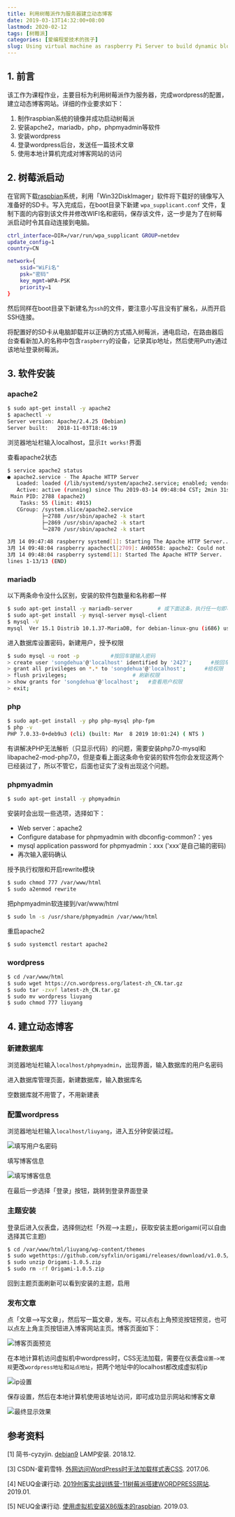 ```yaml
---
title: 利用树莓派作为服务器建立动态博客
date: 2019-03-13T14:32:00+08:00
lastmod: 2020-02-12
tags: [树莓派]
categories: [爱编程爱技术的孩子]
slug: Using virtual machine as raspberry Pi Server to build dynamic blog 
---
```


## 1. 前言

该工作为课程作业，主要目标为利用树莓派作为服务器，完成wordpress的配置，建立动态博客网站。详细的作业要求如下：

1. 制作raspbian系统的镜像并成功启动树莓派
2. 安装apche2，mariadb，php，phpmyadmin等软件
3. 安装wordpress
4. 登录wordpress后台，发送任一篇技术文章
5. 使用本地计算机完成对博客网站的访问

## 2. 树莓派启动

在官网下载[raspbian](https://www.raspberrypi.org/downloads/raspbian/)系统，利用「Win32DiskImager」软件将下载好的镜像写入准备好的SD卡。写入完成后，在boot目录下新建 `wpa_supplicant.conf` 文件，复制下面的内容到该文件并修改WIFI名和密码，保存该文件，这一步是为了在树莓派启动时令其自动连接到电脑。

```bash
ctrl_interface=DIR=/var/run/wpa_supplicant GROUP=netdev
update_config=1
country=CN

network={
    ssid="WiFi名"
    psk="密码"
    key_mgmt=WPA-PSK
    priority=1
}
```

然后同样在boot目录下新建名为`ssh`的文件，要注意小写且没有扩展名，从而开启SSH连接。

将配置好的SD卡从电脑卸载并以正确的方式插入树莓派，通电启动，在路由器后台查看新加入的名称中包含`raspberry`的设备，记录其ip地址，然后使用Putty通过该地址登录树莓派。

## 3. 软件安装

### apache2

```bash
$ sudo apt-get install -y apache2
$ apachectl -v
Server version: Apache/2.4.25 (Debian)
Server built:   2018-11-03T18:46:19
```

浏览器地址栏输入localhost，显示`It works!`界面

查看apache2状态

```bash
$ service apache2 status
● apache2.service - The Apache HTTP Server
   Loaded: loaded (/lib/systemd/system/apache2.service; enabled; vendor preset: 
   Active: active (running) since Thu 2019-03-14 09:48:04 CST; 2min 31s ago
 Main PID: 2788 (apache2)
    Tasks: 55 (limit: 4915)
   CGroup: /system.slice/apache2.service
           ├─2788 /usr/sbin/apache2 -k start
           ├─2869 /usr/sbin/apache2 -k start
           └─2870 /usr/sbin/apache2 -k start

3月 14 09:47:48 raspberry systemd[1]: Starting The Apache HTTP Server...
3月 14 09:48:04 raspberry apachectl[2709]: AH00558: apache2: Could not reliably d
3月 14 09:48:04 raspberry systemd[1]: Started The Apache HTTP Server.
lines 1-13/13 (END)
```

### mariadb

以下两条命令没什么区别，安装的软件包数量和名称都一样

```bash
$ sudo apt-get install -y mariadb-server        # 或下面这条，执行任一句即可
$ sudo apt-get install -y mysql-server mysql-client
$ mysql -V
mysql  Ver 15.1 Distrib 10.1.37-MariaDB, for debian-linux-gnu (i686) using readline 5.2
```

进入数据库设置密码，新建用户，授予权限

```bash
$ sudo mysql -u root -p          #按回车键输入密码
> create user 'songdehua'@'localhost' identified by '2427';      #按回车键
> grant all privileges on *.* to 'songdehua'@'localhost';      #给权限
> flush privileges;                     # 刷新权限
> show grants for 'songdehua'@'localhost';   #查看用户权限
> exit;
```

### php

```bash
$ sudo apt-get install -y php php-mysql php-fpm
$ php -v
PHP 7.0.33-0+deb9u3 (cli) (built: Mar  8 2019 10:01:24) ( NTS )
```

有讲解决PHP无法解析（只显示代码）的问题，需要安装php7.0-mysql和libapache2-mod-php7.0，但是查看上面这条命令安装的软件包你会发现这两个已经装过了，所以不管它，后面也证实了没有出现这个问题。

### phpmyadmin

```bash
$ sudo apt-get install -y phpmyadmin
```

安装时会出现一些选项，选择如下：

- Web server：apache2
- Configure database for phpmyadmin with dbconfig-common?：yes
- mysql application password for phpmyadmin：xxx   ('xxx'是自己输的密码)
- 再次输入密码确认

授予执行权限和开启rewrite模块

```bash
$ sudo chmod 777 /var/www/html
$ sudo a2enmod rewrite
```

把phpmyadmin软连接到/var/www/html

```bash
$ sudo ln -s /usr/share/phpmyadmin /var/www/html
```

重启apache2

```bash
$ sudo systemctl restart apache2
```

### wordpress

```bash
$ cd /var/www/html
$ sudo wget https://cn.wordpress.org/latest-zh_CN.tar.gz
$ sudo tar -zxvf latest-zh_CN.tar.gz
$ sudo mv wordpress liuyang
$ sudo chmod 777 liuyang
```

## 4. 建立动态博客

### 新建数据库

浏览器地址栏输入`localhost/phpmyadmin`，出现界面，输入数据库的用户名密码

进入数据库管理页面，新建数据库，输入数据库名

空数据库就不用管了，不用新建表

### 配置wordpress

浏览器地址栏输入`localhost/liuyang`，进入五分钟安装过程。

![填写用户名密码](https://picped-1301226557.cos.ap-beijing.myqcloud.com/BC_20190313_3AOSOS.png)

填写博客信息

![填写博客信息](https://picped-1301226557.cos.ap-beijing.myqcloud.com/BC_20190313_3AOkYn.png)

在最后一步选择「登录」按钮，跳转到登录界面登录

### 主题安装

登录后进入仪表盘，选择侧边栏「外观—>主题」，获取安装主题origami(可以自由选择其它主题)

```bash
$ cd /var/www/html/liuyang/wp-content/themes 
$ sudo wgethttps://github.com/syfxlin/origami/releases/download/v1.0.5/Origami-1.0.5.zip
$ sudo unzip Origami-1.0.5.zip
$ sudo rm -rf Origami-1.0.5.zip
```

回到主题页面刷新可以看到安装的主题，启用

### 发布文章

点「文章—>写文章」，然后写一篇文章，发布。可以点右上角预览按钮预览，也可以点左上角主页按钮进入博客网站主页。博客页面如下：

![博客页面预览](https://picped-1301226557.cos.ap-beijing.myqcloud.com/BC_20190313_3AOKw4.png)

在本地计算机访问虚拟机中wordpress时，CSS无法加载，需要在仪表盘`设置—>常规`更改`wordpress地址`和`站点地址`，把两个地址中的localhost都改成虚拟机ip

![ip设置](https://picped-1301226557.cos.ap-beijing.myqcloud.com/BC_20190313_3AO0kd.png)

保存设置，然后在本地计算机使用该地址访问，即可成功显示网站和博客文章

![最终显示效果](https://picped-1301226557.cos.ap-beijing.myqcloud.com/BC_20190313_3AOcX8.png)

## 参考资料

[1] 简书-cyzyjin. [debian9](https://www.jianshu.com/p/fd9f3743f094) LAMP安装. 2018.12. 

[3] CSDN-霍莉雪特. [外网访问WordPress时无法加载样式表CSS](https://blog.csdn.net/qq_18995513/article/details/73012247). 2017.06.

[4] NEUQ金课行动. [2019创客实战训练营-11树莓派搭建WORDPRESS网站](https://www.bilibili.com/video/av39657396). 2019.01. 

[5] NEUQ金课行动. [使用虚拟机安装X86版本的raspbian](https://www.bilibili.com/video/av45274204). 2019.03. 


